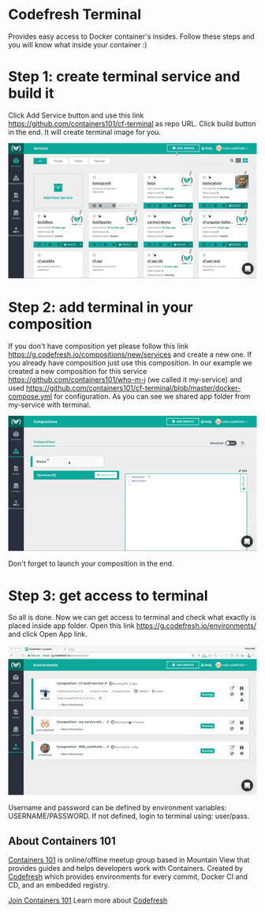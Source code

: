 # Codefresh Terminal

Provides easy access to Docker container's insides. Follow these steps and you will know what inside your container :)

# Step 1: create terminal service and build it

Click Add Service button and use this link https://github.com/containers101/cf-terminal as repo URL. Click build button in the end. It will create terminal image for you. 

<p align="center">
  <img src="./images/step 1.gif">
</p>

# Step 2: add terminal in your composition

If you don't have composition yet please follow this link https://g.codefresh.io/compositions/new/services and create a new one. If you already have composition just use this composition. In our example we created a new composition for this service https://github.com/containers101/who-m-i (we called it my-service) and used https://github.com/containers101/cf-terminal/blob/master/docker-compose.yml for configuration. As you can see we shared app folder from my-service with terminal.

<p align="center">
  <img src="./images/step 2.gif">
</p>

Don't forget to launch your composition in the end.

# Step 3: get access to terminal

So all is done. Now we can get access to terminal and check what exactly is placed inside app folder. Open this link https://g.codefresh.io/environments/ and click Open App link.

<p align="center">
  <img src="./images/step 3.gif">
</p>

Username and password can be defined by environment variables: USERNAME/PASSWORD.
If not defined, login to terminal using: user/pass.

## About Containers 101

[Containers 101](https://www.meetup.com/Containers-101-meetup/) is online/offline meetup group based in Mountain View that provides guides and helps developers work with Containers. Created by [Codefresh](https://codefresh.io/) which provides environments for every commit, Docker CI and CD, and an embedded registry. 

[Join Containers 101](https://www.meetup.com/Containers-101-meetup/)
Learn more about [Codefresh](https://codefresh.io/)

